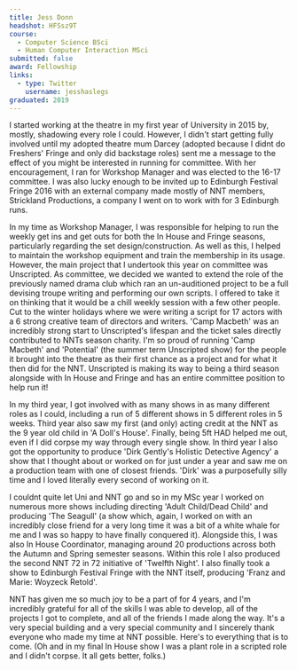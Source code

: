 ```yaml
---
title: Jess Donn
headshot: HFSsz9T
course:
  - Computer Science BSci
  - Human Computer Interaction MSci
submitted: false
award: Fellowship
links:
  - type: Twitter
    username: jesshaslegs
graduated: 2019
---
```


I started working at the theatre in my first year of University in 2015 by, mostly, shadowing every role I could. However, I didn't start getting fully involved until my adopted theatre mum Darcey (adopted because I didnt do Freshers' Fringe and only did backstage roles) sent me a message to the effect of you might be interested in running for committee. With her encouragement, I ran for Workshop Manager and was elected to the 16-17 committee. I was also lucky enough to be invited up to Edinburgh Festival Fringe 2016 with an external company made mostly of NNT members, Strickland Productions, a company I went on to work with for 3 Edinburgh runs.

In my time as Workshop Manager, I was responsible for helping to run the weekly get ins and get outs for both the In House and Fringe seasons, particularly regarding the set design/construction. As well as this, I helped to maintain the workshop equipment and train the membership in its usage.
However, the main project that I undertook this year on committee was Unscripted. As committee, we decided we wanted to extend the role of the previously named drama club which ran an un-auditioned project to be a full devising troupe writing and performing our own scripts. I offered to take it on thinking that it would be a chill weekly session with a few other people. Cut to the winter holidays where we were writing a script for 17 actors with a 6 strong creative team of directors and writers. 'Camp Macbeth' was an incredibly strong start to Unscripted's lifespan and the ticket sales directly contributed to NNTs season charity. I'm so proud of running 'Camp Macbeth' and 'Potential' (the summer term Unscripted show) for the people it brought into the theatre as their first chance as a project and for what it then did for the NNT. Unscripted is making its way to being a third season alongside with In House and Fringe and has an entire committee position to help run it!

In my third year, I got involved with as many shows in as many different roles as I could, including a run of 5 different shows in 5 different roles in 5 weeks. Third year also saw my first (and only) acting credit at the NNT as the 9 year old child in 'A Doll's House'. Finally, being 5ft HAD helped me out, even if I did corpse my way through every single show. In third year I also got the opportunity to produce 'Dirk Gently's Holistic Detective Agency'  a show that I thought about or worked on for just under a year and saw me on a production team with one of closest friends. 'Dirk' was a purposefully silly time and I loved literally every second of working on it.

I couldnt quite let Uni and NNT go and so in my MSc year I worked on numerous more shows including directing 'Adult Child/Dead Child' and producing 'The Seagull' (a show which, again, I worked on with an incredibly close friend for a very long time  it was a bit of a white whale for me and I was so happy to have finally conquered it). Alongside this, I was also In House Coordinator, managing around 20 productions across both the Autumn and Spring semester seasons. Within this role I also produced the second NNT 72 in 72 initiative of 'Twelfth Night'. I also finally took a show to Edinburgh Festival Fringe with the NNT itself, producing 'Franz and Marie: Woyzeck Retold'.

NNT has given me so much joy to be a part of for 4 years, and I'm incredibly grateful for all of the skills I was able to develop, all of the projects I got to complete, and all of the friends I made along the way. It's a very special building and a very special community and I sincerely thank everyone who made my time at NNT possible. Here's to everything that is to come.
(Oh and in my final In House show I was a plant role in a scripted role and I didn't corpse. It all gets better, folks.)
